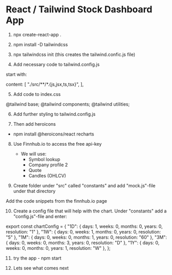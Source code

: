 # React / Tailwind Stock Dashboard App

1. npx create-react-app .
2. npm install -D tailwindcss

3. npx tailwindcss init (this creates the tailwind.confic.js file)

4. Add necessary code to tailwind.config.js

start with:

content: [
"./src/**/*.{js,jsx,ts,tsx}",
],

5. Add code to index.css

@tailwind base;
@tailwind components;
@tailwind utilities;

6. Add further styling to tailwind.config.js

7. Then add heroicons

- npm install @heroicons/react recharts

8. Use Finnhub.io to access the free api-key

   - We will use:
     - Symbol lookup
     - Company profile 2
     - Quote
     - Candles (OHLCV)

9. Create folder under "src" called "constants" and add "mock.js"-file under that directory

Add the code snippets from the finnhub.io page

10. Create a config file that will help with the chart. Under "constants" add a "config.js"-file and enter:

export const chartConfig = {
"1D": { days: 1, weeks: 0, months: 0, years: 0, resolution: "1" },
"1W": { days: 0, weeks: 1, months: 0, years: 0, resolution: "5" },
"1M": { days: 0, weeks: 0, months: 1, years: 0, resolution: "60" },
"3M": { days: 0, weeks: 0, months: 3, years: 0, resolution: "D" },
"1Y": { days: 0, weeks: 0, months: 0, years: 1, resolution: "W" },
};

11. try the app - npm start

12. Lets see what comes next
